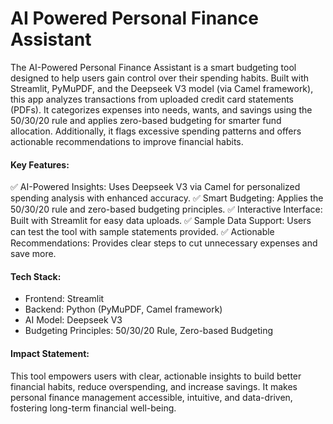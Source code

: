 # AI Powered Personal Finance Assistant

The AI-Powered Personal Finance Assistant is a smart budgeting tool designed to help users gain control over their spending habits. Built with Streamlit, PyMuPDF, and the Deepseek V3 model (via Camel framework), this app analyzes transactions from uploaded credit card statements (PDFs). It categorizes expenses into needs, wants, and savings using the 50/30/20 rule and applies zero-based budgeting for smarter fund allocation. Additionally, it flags excessive spending patterns and offers actionable recommendations to improve financial habits.

#### Key Features:
✅ AI-Powered Insights: Uses Deepseek V3 via Camel for personalized spending analysis with enhanced accuracy.
✅ Smart Budgeting: Applies the 50/30/20 rule and zero-based budgeting principles.
✅ Interactive Interface: Built with Streamlit for easy data uploads.
✅ Sample Data Support: Users can test the tool with sample statements provided.
✅ Actionable Recommendations: Provides clear steps to cut unnecessary expenses and save more.

#### Tech Stack:
- Frontend: Streamlit
- Backend: Python (PyMuPDF, Camel framework)
- AI Model: Deepseek V3
- Budgeting Principles: 50/30/20 Rule, Zero-based Budgeting

#### Impact Statement:
This tool empowers users with clear, actionable insights to build better financial habits, reduce overspending, and increase savings. It makes personal finance management accessible, intuitive, and data-driven, fostering long-term financial well-being.
